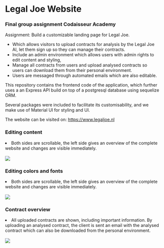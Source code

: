 <h1>Legal Joe Website</h1>
<h3>Final group assignment Codaisseur Academy</h3>

Assignment: 
Build a customizable landing page for Legal Joe.

+ Which allows visitors to upload contracts for analysis by the Legal Joe AI, let them sign up so they can manage their contracts. 
+ Include an admin environment which allows users with admin rights to edit content and styling, 
+ Manage all contracts from users and upload analysed contracts so users can download them from their personal environment. 
+ Users are messaged through automated emails which are also editable. 

This repository contains the frontend code of the application, which further uses a an Express API build on top of a postgresql database using sequelize ORM.

Several packages were included to facilitate its customisability, and we make use of Material UI for styling and UI.

The website can be visited on: https://www.legaljoe.nl

<h3>Editing content</h3> 
<li>Both sides are scrollable, the left side gives an overview of the complete website and changes are visible immediately.</li>
<br>

<img src="http://res.cloudinary.com/gorconsola/image/upload/v1512404296/Screen_Shot_2017-11-29_at_14.29.12_wpqhdz.png" />

<br>

<h3>Editing colors and fonts</h3>
<li>Both sides are scrollable, the left side gives an overview of the complete website and changes are visible immediately.</li>
<br>

<img src="http://res.cloudinary.com/gorconsola/image/upload/v1512404296/Screen_Shot_2017-11-29_at_14.29.36_dtyj5u.png" />

<br>

<h3>Contract overview</h3>
<li>All uploaded contracts are shown, including important information. By uploading an analysed contract, the client is sent an email with the analysed contract which can also be downloaded from the personal environment.</li>
<br>

<img src="http://res.cloudinary.com/gorconsola/image/upload/v1512404295/Screen_Shot_2017-11-29_at_14.29.44_u0tm8n.png" />
